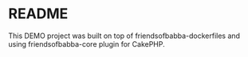 # README

This DEMO project was built on top of friendsofbabba-dockerfiles and using
friendsofbabba-core plugin for CakePHP.
